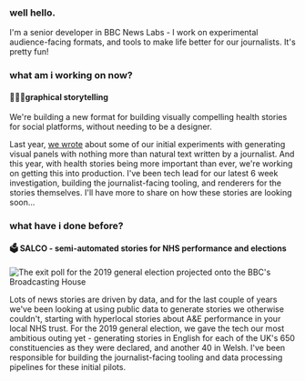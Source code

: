 ### well hello.
I'm a senior developer in BBC News Labs - I work on experimental audience-facing formats, and tools to make life better for our journalists. It's pretty fun!

### what am i working on now?

#### 🦸🏼‍♂️graphical storytelling
We're building a new format for building visually compelling health stories for social platforms, without needing to be a designer.

Last year, [we wrote](https://bbcnewslabs.co.uk/news/2020/graphical-storytelling/) about some of our initial experiments with generating visual panels with nothing more than natural text written by a journalist. And this year, with health stories being more important than ever, we're working on getting this into production. I've been tech lead for our latest 6 week investigation, building the journalist-facing tooling, and renderers for the stories themselves. I'll have more to share on how these stories are looking soon...


### what have i done before?

#### 🗳 SALCO - semi-automated stories for NHS performance and elections
![The exit poll for the 2019 general election projected onto the BBC's Broadcasting House](https://bbcnewslabs.co.uk/static/2208aae021616ac017ec8c0e1521a388/7eb62/exitpoll.jpg)

Lots of news stories are driven by data, and for the last couple of years we've been looking at using public data to generate stories we otherwise couldn't, starting with hyperlocal stories about A&E performance in your local NHS trust. For the 2019 general election, we gave the tech our most ambitious outing yet - generating stories in English for each of the UK's 650 constituencies as they were declared, and another 40 in Welsh. I've been responsible for building the journalist-facing tooling and data processing pipelines for these initial pilots.

